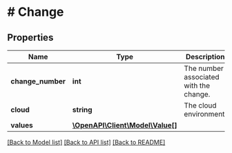 # # Change

## Properties

Name | Type | Description | Notes
------------ | ------------- | ------------- | -------------
**change_number** | **int** | The number associated with the change. | [optional]
**cloud** | **string** | The cloud environment. | [optional]
**values** | [**\OpenAPI\Client\Model\Value[]**](Value.md) |  | [optional]

[[Back to Model list]](../../README.md#models) [[Back to API list]](../../README.md#endpoints) [[Back to README]](../../README.md)
